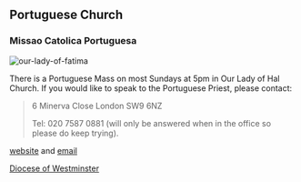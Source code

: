## Portuguese Church

### Missao Catolica Portuguesa

![our-lady-of-fatima](https://parish.rcdow.org.uk/camdentown/wp-content/uploads/sites/259/2013/11/our-lady-of-fatima.jpg)

There is a Portuguese Mass on most Sundays at 5pm in Our Lady of Hal Church. If you would like to speak to the Portuguese Priest, please contact:

> 6 Minerva Close
> London
> SW9 6NZ
>
> Tel: 020 7587 0881 (will only be answered when in the office so please do keep trying).

[website](http://www.mcportuguesa.org.uk/) and [email](capaelo@mcportuguesa.org.uk)


[ Diocese of Westminster](https://parish.rcdow.org.uk/camdentown/portuguesechurch/)
